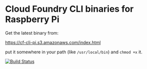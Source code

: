 # Cloud Foundry CLI binaries for Raspberry Pi

Get the latest binary from:

https://cf-cli-pi.s3.amazonaws.com/index.html

put it somewhere in your path (like `/usr/local/bin`) and `chmod +x` it.

[![Build Status](https://travis-ci.org/mmb/cf-cli-pi.svg?branch=master)](https://travis-ci.org/mmb/cf-cli-pi)
